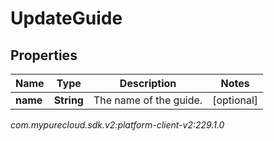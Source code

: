 # UpdateGuide


## Properties

| Name | Type | Description | Notes |
| ------------ | ------------- | ------------- | ------------- |
| **name** | **String** | The name of the guide. |  [optional] |




_com.mypurecloud.sdk.v2:platform-client-v2:229.1.0_
